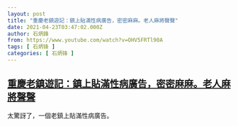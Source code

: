 ```yaml
---
layout: post
title: "重慶老鎮遊記：鎮上貼滿性病廣告，密密麻麻。老人麻將聲聲"
date: 2021-04-23T03:47:02.000Z
author: 石炳鋒
from: https://www.youtube.com/watch?v=OHV5FRTl90A
tags: [ 石炳锋 ]
categories: [ 石炳锋 ]
---
```

<!--1619149622000-->
[重慶老鎮遊記：鎮上貼滿性病廣告，密密麻麻。老人麻將聲聲](https://www.youtube.com/watch?v=OHV5FRTl90A)
------

<div>
太驚訝了，一個老鎮上貼滿性病廣告。
</div>
